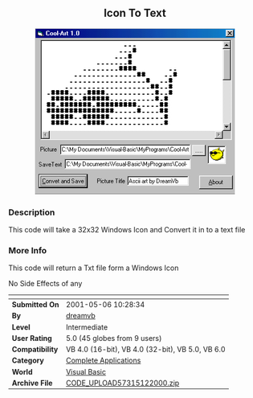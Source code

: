 ﻿<div align="center">

## Icon To Text

<img src="PIC2000512222424471.jpg">
</div>

### Description

This code will take a 32x32 Windows Icon and Convert it in to a text file
 
### More Info
 
This code will return a Txt file form a Windows Icon

No Side Effects of any


<span>             |<span>
---                |---
**Submitted On**   |2001-05-06 10:28:34
**By**             |[dreamvb](https://github.com/Planet-Source-Code/PSCIndex/blob/master/ByAuthor/dreamvb.md)
**Level**          |Intermediate
**User Rating**    |5.0 (45 globes from 9 users)
**Compatibility**  |VB 4\.0 \(16\-bit\), VB 4\.0 \(32\-bit\), VB 5\.0, VB 6\.0
**Category**       |[Complete Applications](https://github.com/Planet-Source-Code/PSCIndex/blob/master/ByCategory/complete-applications__1-27.md)
**World**          |[Visual Basic](https://github.com/Planet-Source-Code/PSCIndex/blob/master/ByWorld/visual-basic.md)
**Archive File**   |[CODE\_UPLOAD57315122000\.zip](https://github.com/Planet-Source-Code/dreamvb-icon-to-text__1-8042/archive/master.zip)








